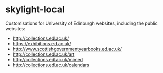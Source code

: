 skylight-local
==============

Customisations for University of Edinburgh websites, including the public websites:
- http://collections.ed.ac.uk/
- https://exhibitions.ed.ac.uk/
- http://www.scottishgovernmentyearbooks.ed.ac.uk/
- http://collections.ed.ac.uk/art
- http://collections.ed.ac.uk/mimed
- http://collections.ed.ac.uk/calendars
